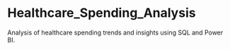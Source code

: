 # Healthcare_Spending_Analysis
Analysis of healthcare spending trends and insights using SQL and Power BI.
